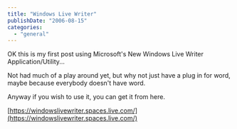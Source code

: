 ```yaml
---
title: "Windows Live Writer"
publishDate: "2006-08-15"
categories: 
  - "general"
---
```


OK this is my first post using Microsoft's New Windows Live Writer Application/Utility...

Not had much of a play around yet, but why not just have a plug in for word, maybe because everybody doesn't have word.

Anyway if you wish to use it, you can get it from here.

[https://windowslivewriter.spaces.live.com/](https://windowslivewriter.spaces.live.com/)
